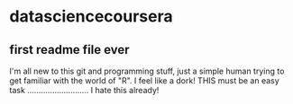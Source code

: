 # datasciencecoursera
## first readme file ever
I'm all new to this git and programming stuff, just a simple human trying to get familiar with the world of "R". 
I feel like a dork! 
THIS must be an easy task
........................... 
I hate this already! 
